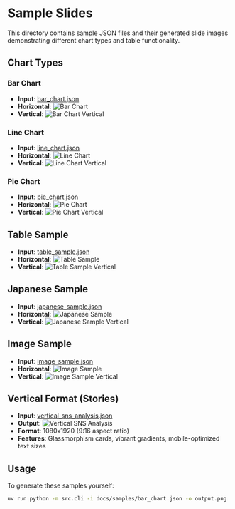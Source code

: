 # Sample Slides

This directory contains sample JSON files and their generated slide images demonstrating different chart types and table functionality.

## Chart Types

### Bar Chart
- **Input**: [bar_chart.json](bar_chart.json)
- **Horizontal**: ![Bar Chart](bar_chart.png)
- **Vertical**: ![Bar Chart Vertical](bar_chart_vertical.png)

### Line Chart
- **Input**: [line_chart.json](line_chart.json)
- **Horizontal**: ![Line Chart](line_chart.png)
- **Vertical**: ![Line Chart Vertical](line_chart_vertical.png)

### Pie Chart
- **Input**: [pie_chart.json](pie_chart.json)
- **Horizontal**: ![Pie Chart](pie_chart.png)
- **Vertical**: ![Pie Chart Vertical](pie_chart_vertical.png)

## Table Sample
- **Input**: [table_sample.json](table_sample.json)
- **Horizontal**: ![Table Sample](table_sample.png)
- **Vertical**: ![Table Sample Vertical](table_sample_vertical.png)

## Japanese Sample
- **Input**: [japanese_sample.json](japanese_sample.json)
- **Horizontal**: ![Japanese Sample](japanese_sample.png)
- **Vertical**: ![Japanese Sample Vertical](japanese_sample_vertical.png)

## Image Sample
- **Input**: [image_sample.json](image_sample.json)
- **Horizontal**: ![Image Sample](image_sample.png)
- **Vertical**: ![Image Sample Vertical](image_sample_vertical.png)

## Vertical Format (Stories)
- **Input**: [vertical_sns_analysis.json](vertical_sns_analysis.json)
- **Output**: ![Vertical SNS Analysis](vertical_sns_analysis.png)
- **Format**: 1080x1920 (9:16 aspect ratio)
- **Features**: Glassmorphism cards, vibrant gradients, mobile-optimized text sizes

## Usage

To generate these samples yourself:

```bash
uv run python -m src.cli -i docs/samples/bar_chart.json -o output.png
```